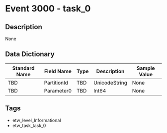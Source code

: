 # Event 3000 - task_0

## Description
None

## Data Dictionary
|Standard Name|Field Name|Type|Description|Sample Value|
|---|---|---|---|---|
|TBD|PartitionId|TBD|UnicodeString|None|None|
|TBD|Parameter0|TBD|Int64|None|None|

## Tags
* etw_level_Informational
* etw_task_task_0